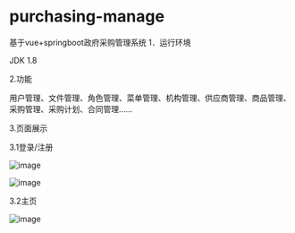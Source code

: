 # purchasing-manage
基于vue+springboot政府采购管理系统
1．运行环境

JDK 1.8

2.功能

用户管理、文件管理、角色管理、菜单管理、机构管理、供应商管理、商品管理、采购管理、采购计划、合同管理……

3.页面展示

3.1登录/注册

![image](https://user-images.githubusercontent.com/48850111/176862376-b60e487c-c318-43e7-8644-20d6d5c07e58.png)

![image](https://user-images.githubusercontent.com/48850111/176862394-5e3d682f-63b0-4daf-8593-ef8eeab29100.png)

3.2主页

![image](https://user-images.githubusercontent.com/48850111/176862445-b93f89eb-f14a-49ce-8b5d-6d130cb5d715.png)

